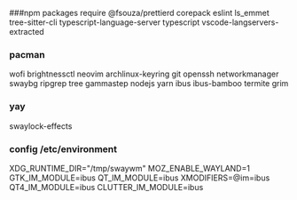 ###npm packages require
@fsouza/prettierd corepack eslint ls_emmet tree-sitter-cli typescript-language-server typescript vscode-langservers-extracted

### pacman

wofi brightnessctl neovim archlinux-keyring git openssh networkmanager swaybg ripgrep tree gammastep nodejs yarn ibus ibus-bamboo termite grim

### yay

swaylock-effects

### config /etc/environment

XDG_RUNTIME_DIR="/tmp/swaywm"
MOZ_ENABLE_WAYLAND=1
GTK_IM_MODULE=ibus
QT_IM_MODULE=ibus
XMODIFIERS=@im=ibus
QT4_IM_MODULE=ibus
CLUTTER_IM_MODULE=ibus
